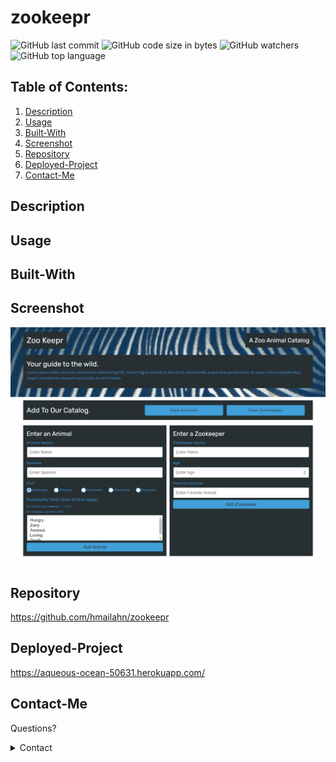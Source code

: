 # zookeepr

![GitHub last commit](https://img.shields.io/github/last-commit/hmailahn/zookeepr) ![GitHub code size in bytes](https://img.shields.io/github/languages/code-size/hmailahn/zookeepr) ![GitHub watchers](https://img.shields.io/github/watchers/hmailahn/zookeepr?label=Watch&style=social) ![GitHub top language](https://img.shields.io/github/languages/top/hmailahn/zookeepr)

## Table of Contents:

1. [Description](#Description)
2. [Usage](#Usage)
3. [Built-With](#Built-With)
4. [Screenshot](#Screenshot)
5. [Repository](#Repository)
6. [Deployed-Project](#Deployed-Project)
7. [Contact-Me](#Contact-Me)

## Description

## Usage

## Built-With

## Screenshot
![image](https://github.com/hmailahn/zookeepr/blob/main/public/assets/images/screenshot.png)

## Repository
https://github.com/hmailahn/zookeepr

## Deployed-Project
https://aqueous-ocean-50631.herokuapp.com/

## Contact-Me

Questions?

<details>
    <summary>Contact</summary>
    mailahnheidi@gmail.com <br>
</details>
